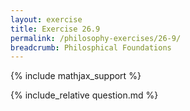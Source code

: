 ```yaml
---
layout: exercise
title: Exercise 26.9
permalink: /philosophy-exercises/26-9/
breadcrumb: Philosphical Foundations
---
```


{% include mathjax_support %}

<div><i class="arrow-up" data-chapter="philosophy-exercises" data-exercise="ex_9" data-rating="0"></i></div>
{% include_relative question.md %}
